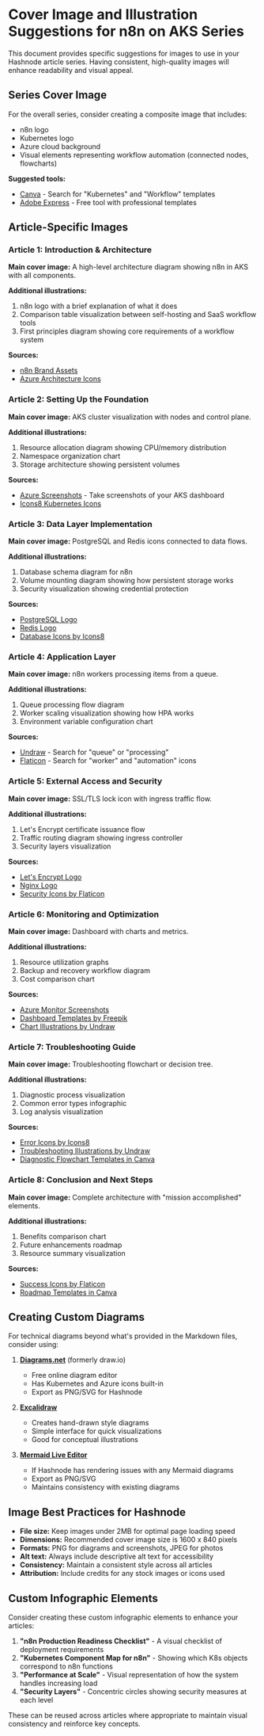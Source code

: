 # Cover Image and Illustration Suggestions for n8n on AKS Series

This document provides specific suggestions for images to use in your Hashnode article series. Having consistent, high-quality images will enhance readability and visual appeal.

## Series Cover Image

For the overall series, consider creating a composite image that includes:
- n8n logo
- Kubernetes logo
- Azure cloud background
- Visual elements representing workflow automation (connected nodes, flowcharts)

**Suggested tools:**
- [Canva](https://www.canva.com/) - Search for "Kubernetes" and "Workflow" templates
- [Adobe Express](https://www.adobe.com/express/) - Free tool with professional templates

## Article-Specific Images

### Article 1: Introduction & Architecture

**Main cover image:** A high-level architecture diagram showing n8n in AKS with all components.

**Additional illustrations:**
1. n8n logo with a brief explanation of what it does
2. Comparison table visualization between self-hosting and SaaS workflow tools
3. First principles diagram showing core requirements of a workflow system

**Sources:**
- [n8n Brand Assets](https://n8n.io/press/)
- [Azure Architecture Icons](https://learn.microsoft.com/en-us/azure/architecture/icons/)

### Article 2: Setting Up the Foundation

**Main cover image:** AKS cluster visualization with nodes and control plane.

**Additional illustrations:**
1. Resource allocation diagram showing CPU/memory distribution
2. Namespace organization chart
3. Storage architecture showing persistent volumes

**Sources:**
- [Azure Screenshots](https://portal.azure.com/) - Take screenshots of your AKS dashboard
- [Icons8 Kubernetes Icons](https://icons8.com/icons/set/kubernetes)

### Article 3: Data Layer Implementation

**Main cover image:** PostgreSQL and Redis icons connected to data flows.

**Additional illustrations:**
1. Database schema diagram for n8n
2. Volume mounting diagram showing how persistent storage works
3. Security visualization showing credential protection

**Sources:**
- [PostgreSQL Logo](https://www.postgresql.org/media/img/about/press/elephant.png)
- [Redis Logo](https://redis.io/images/redis-logo.svg)
- [Database Icons by Icons8](https://icons8.com/icons/set/database)

### Article 4: Application Layer

**Main cover image:** n8n workers processing items from a queue.

**Additional illustrations:**
1. Queue processing flow diagram
2. Worker scaling visualization showing how HPA works
3. Environment variable configuration chart

**Sources:**
- [Undraw](https://undraw.co/) - Search for "queue" or "processing"
- [Flaticon](https://www.flaticon.com/) - Search for "worker" and "automation" icons

### Article 5: External Access and Security

**Main cover image:** SSL/TLS lock icon with ingress traffic flow.

**Additional illustrations:**
1. Let's Encrypt certificate issuance flow
2. Traffic routing diagram showing ingress controller
3. Security layers visualization

**Sources:**
- [Let's Encrypt Logo](https://letsencrypt.org/images/le-logo-standard.svg)
- [Nginx Logo](https://www.nginx.com/wp-content/uploads/2018/08/NGINX-logo-rgb-large.png)
- [Security Icons by Flaticon](https://www.flaticon.com/packs/cyber-security-189)

### Article 6: Monitoring and Optimization

**Main cover image:** Dashboard with charts and metrics.

**Additional illustrations:**
1. Resource utilization graphs
2. Backup and recovery workflow diagram
3. Cost comparison chart

**Sources:**
- [Azure Monitor Screenshots](https://portal.azure.com/)
- [Dashboard Templates by Freepik](https://www.freepik.com/search?format=search&query=dashboard)
- [Chart Illustrations by Undraw](https://undraw.co/search)

### Article 7: Troubleshooting Guide

**Main cover image:** Troubleshooting flowchart or decision tree.

**Additional illustrations:**
1. Diagnostic process visualization
2. Common error types infographic
3. Log analysis visualization

**Sources:**
- [Error Icons by Icons8](https://icons8.com/icons/set/error)
- [Troubleshooting Illustrations by Undraw](https://undraw.co/illustrations/fixing-bugs)
- [Diagnostic Flowchart Templates in Canva](https://www.canva.com/)

### Article 8: Conclusion and Next Steps

**Main cover image:** Complete architecture with "mission accomplished" elements.

**Additional illustrations:**
1. Benefits comparison chart
2. Future enhancements roadmap
3. Resource summary visualization

**Sources:**
- [Success Icons by Flaticon](https://www.flaticon.com/search?word=success)
- [Roadmap Templates in Canva](https://www.canva.com/)

## Creating Custom Diagrams

For technical diagrams beyond what's provided in the Markdown files, consider using:

1. **[Diagrams.net](https://app.diagrams.net/)** (formerly draw.io)
   - Free online diagram editor
   - Has Kubernetes and Azure icons built-in
   - Export as PNG/SVG for Hashnode

2. **[Excalidraw](https://excalidraw.com/)**
   - Creates hand-drawn style diagrams
   - Simple interface for quick visualizations
   - Good for conceptual illustrations

3. **[Mermaid Live Editor](https://mermaid.live/)**
   - If Hashnode has rendering issues with any Mermaid diagrams
   - Export as PNG/SVG
   - Maintains consistency with existing diagrams

## Image Best Practices for Hashnode

- **File size:** Keep images under 2MB for optimal page loading speed
- **Dimensions:** Recommended cover image size is 1600 x 840 pixels
- **Formats:** PNG for diagrams and screenshots, JPEG for photos
- **Alt text:** Always include descriptive alt text for accessibility
- **Consistency:** Maintain a consistent style across all articles
- **Attribution:** Include credits for any stock images or icons used

## Custom Infographic Elements

Consider creating these custom infographic elements to enhance your articles:

1. **"n8n Production Readiness Checklist"** - A visual checklist of deployment requirements
2. **"Kubernetes Component Map for n8n"** - Showing which K8s objects correspond to n8n functions
3. **"Performance at Scale"** - Visual representation of how the system handles increasing load
4. **"Security Layers"** - Concentric circles showing security measures at each level

These can be reused across articles where appropriate to maintain visual consistency and reinforce key concepts.
